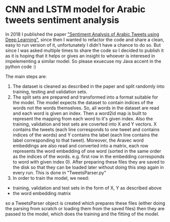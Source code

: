 # CNN and LSTM model for Arabic tweets sentiment analysis

In 2018 I published the paper ["Sentiment Analysis of Arabic Tweets using Deep Learning"](https://www.sciencedirect.com/science/article/pii/S1877050918321689), since then I wanted to refactor the code and share a clean, easy to run version of it, unfortunately I didn't have a chance to do so. But since I was asked multiple times to share the code so I decided to publish it as it is hoping that it helps or gives an insight to whoever is interesed in impelementing a similar model. So please exuecuse my Java accent in the python code :)

The main steps are:
1. The dataset is cleaned as described in the paper and split randomly into training, testing and validation sets.
2. The split sets are prepared and transformed into a format suitable for the model. The model expects the dataset to contain indices of the words not the words themselves. So, all words in the dataset are read and each word is given an index. Then a word2id map is built to represent the mapping from each word to it's given index. Also the training, validation and test sets are coverted into X and Y vectors. X contains the tweets (each line corresponds to one tweet and contains indices of the words) and Y contains the label (each line contains the label corresponding to that tweet). Moreover, the Aravec word embeddings are also read and converted into a matrix, each row represents the word embedding of one word (sorted in the same order as the indices of the words. e.g. first row in the embedding corresponds to word with given index 0). After preparing these files they are saved to the disk so that they can be loaded later without doing this step again in every run. This is done in "TweetsParser.py"
3. In order to train the model, we need:
- training, validation and test sets in the form of X, Y as described above
- the word embedding matrix

so a TweetsParser object is created which prepares these files (either doing the parsing from scratch or loading them from the saved files)
then they are passed to the model, which does the training and the fitting of the model.

